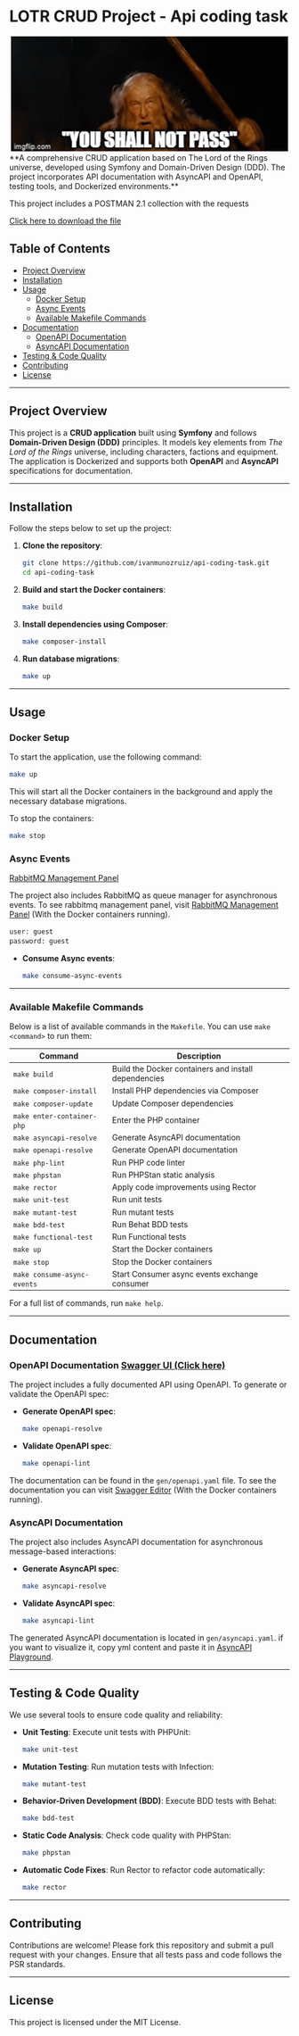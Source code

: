 # LOTR CRUD Project - Api coding task

<div align="center">
  <img src="public/you-shall-not-pass-lotr.gif" alt="LOTR Ring" />
</div>
**A comprehensive CRUD application based on The Lord of the Rings universe, developed using Symfony and Domain-Driven Design (DDD). The project incorporates API documentation with AsyncAPI and OpenAPI, testing tools, and Dockerized environments.**


This project includes a POSTMAN 2.1 collection with the requests

[Click here to download the file](./postmanCollection/LOTR.postman_collection.json)


## Table of Contents

- [Project Overview](#project-overview)
- [Installation](#installation)
- [Usage](#usage)
  - [Docker Setup](#docker-setup)
  - [Async Events](#async-events)
  - [Available Makefile Commands](#available-makefile-commands)
- [Documentation](#documentation)
  - [OpenAPI Documentation](#openapi-documentation)
  - [AsyncAPI Documentation](#asyncapi-documentation)
- [Testing & Code Quality](#testing--code-quality)
- [Contributing](#contributing)
- [License](#license)

---

## Project Overview

This project is a **CRUD application** built using **Symfony** and follows **Domain-Driven Design (DDD)** principles. It models key elements from *The Lord of the Rings* universe, including characters, factions and equipment. The application is Dockerized and supports both **OpenAPI** and **AsyncAPI** specifications for documentation.

---

## Installation

Follow the steps below to set up the project:

1. **Clone the repository**:
    ```bash
    git clone https://github.com/ivanmunozruiz/api-coding-task.git
    cd api-coding-task
    ```

2. **Build and start the Docker containers**:
    ```bash
    make build
    ```

3. **Install dependencies using Composer**:
    ```bash
    make composer-install
    ```

4. **Run database migrations**:
    ```bash
    make up
    ```

---

## Usage

### Docker Setup

To start the application, use the following command:

```bash
make up
```

This will start all the Docker containers in the background and apply the necessary database migrations.

To stop the containers:

```bash
make stop
```

### Async Events 

[RabbitMQ Management Panel](http://localhost:15672/)

The project also includes RabbitMQ as queue manager for asynchronous events.
To see rabbitmq management panel, visit [RabbitMQ Management Panel](http://localhost:15672/) (With the Docker containers running).

```bash
user: guest
password: guest
```


- **Consume Async events**: 
    ```bash
    make consume-async-events
    ```

---

### Available Makefile Commands

Below is a list of available commands in the `Makefile`. You can use `make <command>` to run them:

| Command                     | Description                                          |
|-----------------------------|------------------------------------------------------|
| `make build`                | Build the Docker containers and install dependencies |
| `make composer-install`     | Install PHP dependencies via Composer                |
| `make composer-update`      | Update Composer dependencies                         |
| `make enter-container-php`  | Enter the PHP container                              |
| `make asyncapi-resolve`     | Generate AsyncAPI documentation                      |
| `make openapi-resolve`      | Generate OpenAPI documentation                       |
| `make php-lint`             | Run PHP code linter                                  |
| `make phpstan`              | Run PHPStan static analysis                          |
| `make rector`               | Apply code improvements using Rector                 |
| `make unit-test`            | Run unit tests                                       |
| `make mutant-test`          | Run mutant tests                                     |
| `make bdd-test`             | Run Behat BDD tests                                  |
| `make functional-test`      | Run Functional tests                                 |
| `make up`                   | Start the Docker containers                          |
| `make stop`                 | Stop the Docker containers                           |
| `make consume-async-events` | Start Consumer async events exchange consumer        |

For a full list of commands, run `make help`.

---

## Documentation

### OpenAPI Documentation [Swagger UI (Click here)](http://localhost:8081/) 

The project includes a fully documented API using OpenAPI. To generate or validate the OpenAPI spec:

- **Generate OpenAPI spec**: 
    ```bash
    make openapi-resolve
    ```
- **Validate OpenAPI spec**: 
    ```bash
    make openapi-lint
    ```

The documentation can be found in the `gen/openapi.yaml` file.
To see the documentation you can visit [Swagger Editor](http://localhost:8081/) (With the Docker containers running).

### AsyncAPI Documentation

The project also includes AsyncAPI documentation for asynchronous message-based interactions:

- **Generate AsyncAPI spec**: 
    ```bash
    make asyncapi-resolve
    ```
- **Validate AsyncAPI spec**: 
    ```bash
    make asyncapi-lint
    ```

The generated AsyncAPI documentation is located in `gen/asyncapi.yaml`. if you want to visualize it, copy yml content and paste it in [AsyncAPI Playground](https://playground.asyncapi.io/).

---

## Testing & Code Quality

We use several tools to ensure code quality and reliability:

- **Unit Testing**: Execute unit tests with PHPUnit:
    ```bash
    make unit-test
    ```

- **Mutation Testing**: Run mutation tests with Infection:
    ```bash
    make mutant-test
    ```

- **Behavior-Driven Development (BDD)**: Execute BDD tests with Behat:
    ```bash
    make bdd-test
    ```

- **Static Code Analysis**: Check code quality with PHPStan:
    ```bash
    make phpstan
    ```

- **Automatic Code Fixes**: Run Rector to refactor code automatically:
    ```bash
    make rector
    ```

---

## Contributing

Contributions are welcome! Please fork this repository and submit a pull request with your changes. Ensure that all tests pass and code follows the PSR standards.

---

## License

This project is licensed under the MIT License.
